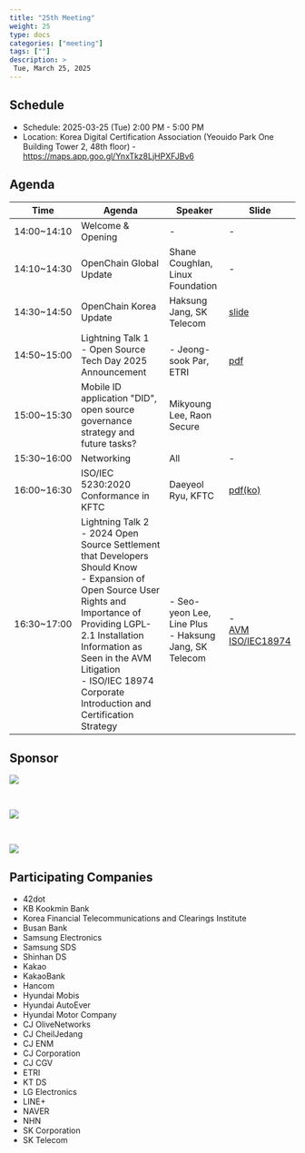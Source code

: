 ```yaml
---
title: "25th Meeting"
weight: 25
type: docs
categories: ["meeting"]
tags: [""]
description: >
 Tue, March 25, 2025
---
```


## Schedule

* Schedule: 2025-03-25 (Tue) 2:00 PM - 5:00 PM
* Location: Korea Digital Certification Association (Yeouido Park One Building Tower 2, 48th floor) - https://maps.app.goo.gl/YnxTkz8LjHPXFJBv6

## Agenda

| Time | Agenda | Speaker | Slide |
|----|-----------------|------|------|
| 14:00~14:10 | Welcome & Opening | - | - |
| 14:10~14:30 | OpenChain Global Update | Shane Coughlan, Linux Foundation | - |
| 14:30~14:50 | OpenChain Korea Update | Haksung Jang, SK Telecom | [slide](https://gamma.app/docs/25-1-Update-9mahbv9p49opuvi) |
| 14:50~15:00 | Lightning Talk 1 <br> - Open Source Tech Day 2025 Announcement | <br> - Jeong-sook Par, ETRI | <br> [pdf](../../../slides/테크데이행사소개-20250325-R1.pdf) |
| 15:00~15:30 | Mobile ID application "DID", open source governance strategy and future tasks? | Mikyoung Lee, Raon Secure |
| 15:30~16:00 | Networking | All | - |
| 16:00~16:30 | ISO/IEC 5230:2020 Conformance in KFTC | Daeyeol Ryu, KFTC | [pdf(ko)](../../../slides/20250325_KFTC_OpenChain-KWG_25th_ko.pdf) |
| 16:30~17:00 | Lightning Talk 2 <br> - 2024 Open Source Settlement that Developers Should Know <br> - Expansion of Open Source User Rights and Importance of Providing LGPL-2.1 Installation Information as Seen in the AVM Litigation <br> - ISO/IEC 18974 Corporate Introduction and Certification Strategy | <br> - Seo-yeon Lee, Line Plus<br> - Haksung Jang, SK Telecom <br> | <br> - <br> [AVM](https://gamma.app/docs/AVM-LGPL-21--wql4pmu3qwbd4up) <br> [ISO/IEC18974](https://gamma.app/docs/ISOIEC-18974--tpfdaoz4bxhxhm2)|

## Sponsor


![](../../../images/content/about/logo/raon.png)

<br>

![](../../../images/content/about/logo/did.png)

<br>

![](../../../images/content/about/logo/line.png)



## Participating Companies
- 42dot
- KB Kookmin Bank
- Korea Financial Telecommunications and Clearings Institute
- Busan Bank
- Samsung Electronics
- Samsung SDS
- Shinhan DS
- Kakao
- KakaoBank
- Hancom
- Hyundai Mobis
- Hyundai AutoEver
- Hyundai Motor Company
- CJ OliveNetworks
- CJ CheilJedang
- CJ ENM
- CJ Corporation
- CJ CGV
- ETRI
- KT DS
- LG Electronics
- LINE+
- NAVER
- NHN
- SK Corporation
- SK Telecom